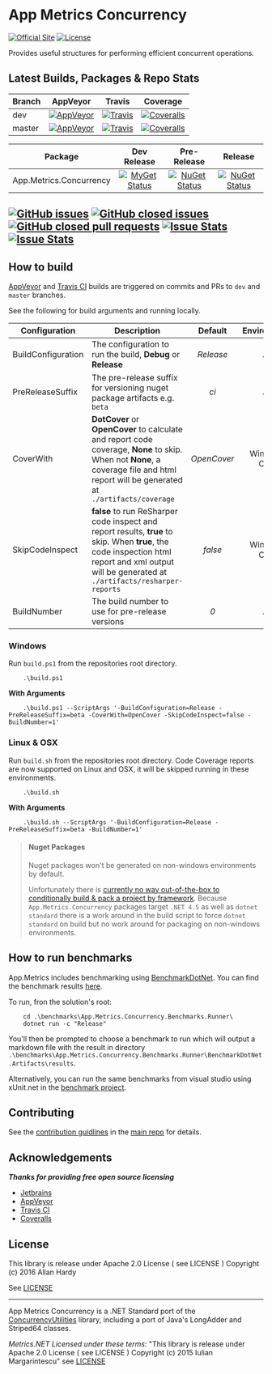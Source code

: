 # App Metrics Concurrency 
[![Official Site](https://img.shields.io/badge/site-appmetrics-blue.svg?style=flat-square)](http://app-metrics.io/getting-started/intro.html) [![License](https://img.shields.io/badge/License-Apache%202.0-blue.svg?style=flat-square)](https://opensource.org/licenses/Apache-2.0)

Provides useful structures for performing efficient concurrent operations.

## Latest Builds, Packages & Repo Stats

|Branch|AppVeyor|Travis|Coverage|
|------|:--------:|:--------:|:--------:|
|dev|[![AppVeyor](https://img.shields.io/appveyor/ci/alhardy/concurrency/dev.svg?style=flat-square&label=appveyor%20build)](https://ci.appveyor.com/project/alhardy/concurrency/branch/dev)|[![Travis](https://img.shields.io/travis/alhardy/concurrency/dev.svg?style=flat-square&label=travis%20build)](https://travis-ci.org/alhardy/concurrency)|[![Coveralls](https://img.shields.io/coveralls/alhardy/concurrency/dev.svg?style=flat-square)](https://coveralls.io/github/alhardy/concurrency?branch=dev)
|master|[![AppVeyor](https://img.shields.io/appveyor/ci/alhardy/concurrency/master.svg?style=flat-square&label=appveyor%20build)](https://ci.appveyor.com/project/alhardy/concurrency/branch/master)| [![Travis](https://img.shields.io/travis/alhardy/concurrency/master.svg?style=flat-square&label=travis%20build)](https://travis-ci.org/alhardy/concurrency)| [![Coveralls](https://img.shields.io/coveralls/alhardy/concurrency/master.svg?style=flat-square)](https://coveralls.io/github/alhardy/concurrency?branch=master)|

|Package|Dev Release|Pre-Release|Release|
|------|:--------:|:--------:|:--------:|
|App.Metrics.Concurrency|[![MyGet Status](https://img.shields.io/myget/alhardy/v/App.Metrics.Concurrency.svg?style=flat-square)](https://www.myget.org/feed/alhardy/package/nuget/App.Metrics.Concurrency)|[![NuGet Status](https://img.shields.io/nuget/vpre/App.Metrics.Concurrency.svg?style=flat-square)](https://www.nuget.org/packages/App.Metrics.Concurrency/)|[![NuGet Status](https://img.shields.io/nuget/v/App.Metrics.Concurrency.svg?style=flat-square)](https://www.nuget.org/packages/App.Metrics.Concurrency/)|

[![GitHub issues](https://img.shields.io/github/issues/alhardy/concurrency.svg?style=flat-square&maxAge=7200)](https://github.com/alhardy/concurrency/issues?q=is%3Aopen+is%3Aissue) [![GitHub closed issues](https://img.shields.io/github/issues-closed/alhardy/concurrency.svg?style=flat-square&maxAge=7200)](https://github.com/alhardy/concurrency/issues?q=is%3Aissue+is%3Aclosed) [![GitHub closed pull requests](https://img.shields.io/github/issues-pr-closed/alhardy/concurrency.svg?style=flat-square&maxAge=7200)](https://github.com/alhardy/concurrency/pulls?q=is%3Apr+is%3Aclosed) [![Issue Stats](https://img.shields.io/issuestats/p/long/github/alhardy/concurrency.svg?style=flat-square&maxAge=7200)](http://www.issuestats.com/github/alhardy/concurrency) [![Issue Stats](https://img.shields.io/issuestats/i/github/alhardy/concurrency.svg?style=flat-square&maxAge=7200)](http://www.issuestats.com/github/alhardy/concurrency)
----------

## How to build

[AppVeyor](https://ci.appveyor.com/project/alhardy/concurrency/branch/master) and [Travis CI](https://travis-ci.org/alhardy/concurrency) builds are triggered on commits and PRs to `dev` and `master` branches.

See the following for build arguments and running locally.

|Configuration|Description|Default|Environment|Required|
|------|--------|:--------:|:--------:|:--------:|
|BuildConfiguration|The configuration to run the build, **Debug** or **Release** |*Release*|All|Optional|
|PreReleaseSuffix|The pre-release suffix for versioning nuget package artifacts e.g. `beta`|*ci*|All|Optional|
|CoverWith|**DotCover** or **OpenCover** to calculate and report code coverage, **None** to skip. When not **None**, a coverage file and html report will be generated at `./artifacts/coverage`|*OpenCover*|Windows Only|Optional|
|SkipCodeInspect|**false** to run ReSharper code inspect and report results, **true** to skip. When **true**, the code inspection html report and xml output will be generated at `./artifacts/resharper-reports`|*false*|Windows Only|Optional|
|BuildNumber|The build number to use for pre-release versions|*0*|All|Optional|


### Windows

Run `build.ps1` from the repositories root directory.

```
	.\build.ps1
```

**With Arguments**

```
	.\build.ps1 --ScriptArgs '-BuildConfiguration=Release -PreReleaseSuffix=beta -CoverWith=OpenCover -SkipCodeInspect=false -BuildNumber=1'
```

### Linux & OSX

Run `build.sh` from the repositories root directory. Code Coverage reports are now supported on Linux and OSX, it will be skipped running in these environments.

```
	.\build.sh
```

**With Arguments**

```
	.\build.sh --ScriptArgs '-BuildConfiguration=Release -PreReleaseSuffix=beta -BuildNumber=1'
```

> #### Nuget Packages
> Nuget packages won't be generated on non-windows environments by default.
> 
> Unfortunately there is [currently no way out-of-the-box to conditionally build & pack a project by framework](https://github.com/dotnet/roslyn-project-system/issues/1586#issuecomment-280978851). Because `App.Metrics.Concurrency` packages target `.NET 4.5` as well as `dotnet standard` there is a work around in the build script to force `dotnet standard` on build but no work around for packaging on non-windows environments. 

## How to run benchmarks

App.Metrics includes benchmarking using [BenchmarkDotNet](https://github.com/dotnet/BenchmarkDotNet). You can find the benchmark results [here](https://github.com/alhardy/Concurrency/tree/master/benchmarks/App.Metrics.Concurrency.Benchmarks.Runner/BenchmarkDotNet.Artifacts/results).

To run, fron the solution's root:

```
	cd .\benchmarks\App.Metrics.Concurrency.Benchmarks.Runner\
	dotnet run -c "Release"
```

You'll then be prompted to choose a benchmark to run which will output a markdown file with the result in directory `.\benchmarks\App.Metrics.Concurrency.Benchmarks.Runner\BenchmarkDotNet.Artifacts\results`.

Alternatively, you can run the same benchmarks from visual studio using xUnit.net in the [benchmark project](https://github.com/alhardy/concurrency/tree/master/benchmarks/App.Metrics.Concurrency.Benchmarks).

## Contributing

See the [contribution guidlines](https://github.com/alhardy/AppMetrics/blob/master/CONTRIBUTING.md) in the [main repo](https://github.com/alhardy/AppMetrics) for details.

## Acknowledgements

***Thanks for providing free open source licensing***

* [Jetbrains](https://www.jetbrains.com/dotnet/) 
* [AppVeyor](https://www.appveyor.com/)
* [Travis CI](https://travis-ci.org/)
* [Coveralls](https://coveralls.io/)

## License

This library is release under Apache 2.0 License ( see LICENSE ) Copyright (c) 2016 Allan Hardy

See [LICENSE](https://github.com/alhardy/AppMetrics/blob/dev/LICENSE)

----------

App Metrics Concurrency is a .NET Standard port of the [ConcurrencyUtilities](https://github.com/etishor/ConcurrencyUtilities) library, including a port of Java's LongAdder and Striped64 classes.

*Metrics.NET Licensed under these terms*:
"This library is release under Apache 2.0 License ( see LICENSE ) Copyright (c) 2015 Iulian Margarintescu" see [LICENSE](https://github.com/etishor/ConcurrencyUtilities/blob/master/LICENSE)
